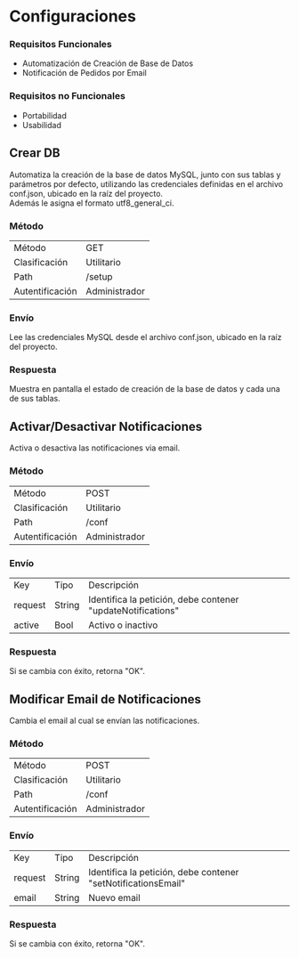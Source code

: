# Configuraciones

### Requisitos Funcionales

* Automatización de Creación de Base de Datos
* Notificación de Pedidos por Email

### Requisitos no Funcionales

* Portabilidad
* Usabilidad

## Crear DB

Automatiza la creación de la base de datos MySQL, junto con sus tablas y parámetros por defecto, utilizando las credenciales definidas en el archivo conf.json, ubicado en la raíz del proyecto.<br>
Además le asigna el formato utf8_general_ci.

### Método

<table class="met">
  <tr>
    <td>Método</td>
    <td>GET</td>
  </tr>
  <tr>
    <td>Clasificación</td>
    <td>Utilitario</td>
  </tr>
  <tr>
    <td>Path</td>
    <td>/setup</td>
  </tr>
  <tr>
    <td>Autentificación</td>
    <td>Administrador</td>
  </tr>
</table>

### Envío

Lee las credenciales MySQL desde el archivo conf.json, ubicado en la raíz del proyecto.

### Respuesta

Muestra en pantalla el estado de creación de la base de datos y cada una de sus tablas.

## Activar/Desactivar Notificaciones

Activa o desactiva las notificaciones via email.

### Método

<table class="met">
  <tr>
    <td>Método</td>
    <td>POST</td>
  </tr>
  <tr>
    <td>Clasificación</td>
    <td>Utilitario</td>
  </tr>
  <tr>
    <td>Path</td>
    <td>/conf</td>
  </tr>
  <tr>
    <td>Autentificación</td>
    <td>Administrador</td>
  </tr>
</table>

### Envío

<table class="jsn">
  <tr>
    <td>Key</td>
    <td>Tipo</td>
    <td>Descripción</td>
  </tr>
  <tr>
    <td>request</td>
    <td>String</td>
    <td>Identifica la petición, debe contener "updateNotifications"</td>
  </tr>
  <tr>
    <td>active</td>
    <td>Bool</td>
    <td>Activo o inactivo</td>
  </tr>
</table>

### Respuesta

Si se cambia con éxito, retorna "OK".

## Modificar Email de Notificaciones

Cambia el email al cual se envían las notificaciones.

### Método

<table class="met">
  <tr>
    <td>Método</td>
    <td>POST</td>
  </tr>
  <tr>
    <td>Clasificación</td>
    <td>Utilitario</td>
  </tr>
  <tr>
    <td>Path</td>
    <td>/conf</td>
  </tr>
  <tr>
    <td>Autentificación</td>
    <td>Administrador</td>
  </tr>
</table>

### Envío

<table class="jsn">
  <tr>
    <td>Key</td>
    <td>Tipo</td>
    <td>Descripción</td>
  </tr>
  <tr>
    <td>request</td>
    <td>String</td>
    <td>Identifica la petición, debe contener "setNotificationsEmail"</td>
  </tr>
  <tr>
    <td>email</td>
    <td>String</td>
    <td>Nuevo email</td>
  </tr>
</table>

### Respuesta

Si se cambia con éxito, retorna "OK".

